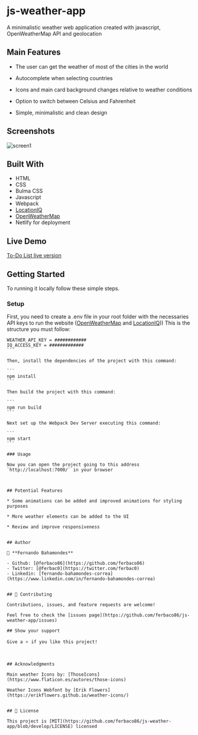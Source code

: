 # js-weather-app
A minimalistic weather web application created with javascript, OpenWeatherMap API and geolocation

## Main Features

* The user can get the weather of most of the cities in the world

* Autocomplete when selecting countries

* Icons and main card background changes relative to weather conditions

* Option to switch between Celsius and Fahrenheit

* Simple, minimalistic and clean design

## Screenshots
![screen1](https://user-images.githubusercontent.com/52765379/96187066-c098cf00-0f12-11eb-9b9b-5736ec995ac8.png)

## Built With

- HTML
- CSS
- Bulma CSS
- Javascript
- Webpack
- [LocationIQ](https://locationiq.com/)
- [OpenWeatherMap](https://openweathermap.org/api)
- Netlify for deployment

## Live Demo

[To-Do List live version](https://weather-js-app.netlify.app/)

## Getting Started

To running it locally follow these simple steps.


### Setup

First, you need to create a .env file in your root folder with the necessaries API keys to run the website
([OpenWeatherMap](https://openweathermap.org/appid) and [LocationIQ](https://locationiq.com/register)))
This is the structure you must follow:

````
WEATHER_API_KEY = ############
IQ_ACCESS_KEY = #############
```

Then, install the dependencies of the project with this command:

```
npm install
```

Then build the project with this command:

```
npm run build
```

Next set up the Webpack Dev Server executing this command:

```
npm start
```

### Usage

Now you can open the project going to this address `http://localhost:7000/` in your browser



## Potential Features

* Some animations can be added and improved animations for styling purposes

* More weather elements can be added to the UI

* Review and improve responsiveness


## Author

👤 **Fernando Bahamondes**

- Github: [@ferbaco86](https://github.com/ferbaco86)
- Twitter: [@ferbac0](https://twitter.com/ferbac0)
- Linkedin: [fernando-bahamondes-correa](https://www.linkedin.com/in/fernando-bahamondes-correa)


## 🤝 Contributing

Contributions, issues, and feature requests are welcome!

Feel free to check the [issues page](https://github.com/ferbaco86/js-weather-app/issues)

## Show your support

Give a ⭐️ if you like this project!



## Acknowledgments

Main weather Icons by: [ThoseIcons](https://www.flaticon.es/autores/those-icons)

Weather Icons Webfont by [Erik Flowers](https://erikflowers.github.io/weather-icons/)


## 📝 License

This project is [MIT](https://github.com/ferbaco86/js-weather-app/blob/develop/LICENSE) licensed
